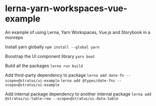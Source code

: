 # lerna-yarn-workspaces-vue-example
An example of using Lerna, Yarn Workspaces, Vue.js and Storybook in a monrepo

Install yarn globally
`npm install --global yarn`

Boostrap the UI component library
`yarn boot`

Build all the packages
`lerna run build`

Add third-party dependency to package
`lerna add date-fn --scope=@stratus/ui-example`
`lerna add @types/date-fns --scope=@stratus/ui-example`

Add internal package dependency to another internal package
`lerna add @stratus/ui-table-row --scope=@stratus/ui-data-table`

